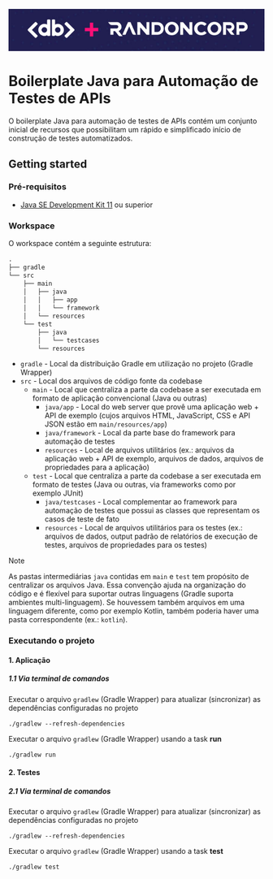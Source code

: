 ![Logo](logo.png)

# Boilerplate Java para Automação de Testes de APIs

O boilerplate Java para automação de testes de APIs contém um conjunto inicial de recursos que possibilitam um rápido e simplificado início de construção de testes automatizados. <!-- TODO: SOM [...] utilizando a proposta "DB" do modelo [ServiceObject](https://www.linkedin.com/pulse/service-object-model-itay-melamed). -->

## Getting started

### Pré-requisitos

- [Java SE Development Kit 11](https://www.oracle.com/br/java/technologies/downloads/#java11) ou superior

### Workspace

O workspace contém a seguinte estrutura:

```shell
.
├── gradle
└── src
    ├── main
    │   ├── java
    │   │   ├── app
    │   │   └── framework
    │   └── resources
    └── test
        ├── java
        │   └── testcases
        └── resources
```
<!-- TODO: SOM [...] 
    └── test
        ├── java
        │   ├── services
        │   └── testcases
        └── resources
[...] -->

- `gradle` - Local da distribuição Gradle em utilização no projeto (Gradle Wrapper)
- `src` - Local dos arquivos de código fonte da codebase
  - `main` - Local que centraliza a parte da codebase a ser executada em formato de aplicação convencional (Java ou outras)
    - `java/app` - Local do web server que provê uma aplicação web + API de exemplo (cujos arquivos HTML, JavaScript, CSS e API JSON estão em `main/resources/app`)
    - `java/framework` - Local da parte base do framework para automação de testes
    - `resources` - Local de arquivos utilitários (ex.: arquivos da aplicação web + API de exemplo, arquivos de dados, arquivos de propriedades para a aplicação)
  - `test` - Local que centraliza a parte da codebase a ser executada em formato de testes (Java ou outras, via frameworks como por exemplo JUnit)
    <!-- TODO: SOM 
    - `java/services` - Local complementar ao framework para automação de testes que possui as classes que representam os serviços das APIs alvo (ex.: aplicação provida pelo web server em `main/java/app`)
    [...] -->
    - `java/testcases` - Local complementar ao framework para automação de testes que possui as classes que representam os casos de teste de fato <!-- TODO: SOM [...], executados através do uso de `test/java/services` -->
    - `resources` - Local de arquivos utilitários para os testes (ex.: arquivos de dados, output padrão de relatórios de execução de testes, arquivos de propriedades para os testes)

> [!NOTE]
> As pastas intermediárias `java` contidas em `main` e `test` tem propósito de centralizar os arquivos Java. Essa convenção ajuda na organização do código e é flexível para suportar outras linguagens (Gradle suporta ambientes multi-linguagem). Se houvessem também arquivos em uma linguagem diferente, como por exemplo Kotlin, também poderia haver uma pasta correspondente (ex.: `kotlin`).

### Executando o projeto

#### 1. Aplicação

##### 1.1 Via terminal de comandos

Executar o arquivo `gradlew` (Gradle Wrapper) para atualizar (sincronizar) as dependências configuradas no projeto
```shell
./gradlew --refresh-dependencies
```

Executar o arquivo `gradlew` (Gradle Wrapper) usando a task **run** 
```shell
./gradlew run
```

#### 2. Testes

##### 2.1 Via terminal de comandos

Executar o arquivo `gradlew` (Gradle Wrapper) para atualizar (sincronizar) as dependências configuradas no projeto
```shell
./gradlew --refresh-dependencies
```

Executar o arquivo `gradlew` (Gradle Wrapper) usando a task **test** 
```shell
./gradlew test
```
